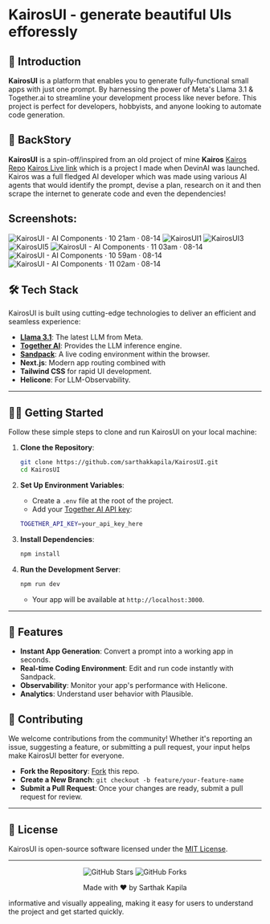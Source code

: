 # KairosUI - generate beautiful UIs efforessly

## 🚀 Introduction
**KairosUI** is a platform that enables you to generate fully-functional small apps with just one prompt. By harnessing the power of Meta's Llama 3.1 & Together.ai to streamline your development process like never before. This project is perfect for developers, hobbyists, and anyone looking to automate code generation.

## 🚀 BackStory
**KairosUI** is a spin-off/inspired from an old project of mine **Kairos** [Kairos Repo](https://github.com/sarthakkapila/kairos) [Kairos Live link](https://kairos-ai.streamlit.app) which is a project I made when DevinAI was launched.
Kairos was a full fledged AI developer which was made using various AI agents that would identify the prompt, devise a plan, research on it and then scrape the internet to generate code and even the dependencies!

## Screenshots:
![KairosUI - AI Components · 10 21am · 08-14](https://github.com/user-attachments/assets/9b37d926-8d39-421c-b50e-e649a368bc5b)
![KairosUI1](https://github.com/user-attachments/assets/cfbbb3fb-b8b0-49f1-8d8f-852b1cd8a0b8)
![KairosUI3](https://github.com/user-attachments/assets/308d2971-608f-4798-8428-c5c50cb6bbfb)
![KairosUI5](https://github.com/user-attachments/assets/9dcd63d1-38f3-4e34-8bd4-74304b2a0f52)
![KairosUI - AI Components · 11 03am · 08-14](https://github.com/user-attachments/assets/197a4b45-b89a-4535-9155-baf6d069a2f8)
![KairosUI - AI Components · 10 59am · 08-14](https://github.com/user-attachments/assets/19bea8a0-a945-4d03-85a2-acd93e7a40c9)
![KairosUI - AI Components · 11 02am · 08-14](https://github.com/user-attachments/assets/e53f85ca-dfde-4018-9a16-1e919c3e1f51)


## 🛠️ Tech Stack

KairosUI is built using cutting-edge technologies to deliver an efficient and seamless experience:

- **[Llama 3.1](https://ai.meta.com/blog/meta-llama-3-1/)**: The latest LLM from Meta.
- **[Together AI](https://api.together.xyz/)**: Provides the LLM inference engine.
- **[Sandpack](https://sandpack.codesandbox.io/)**: A live coding environment within the browser.
- **Next.js**: Modern app routing combined with 
- **Tailwind CSS** for rapid UI development.
- **Helicone**: For LLM-Observability.  
---

## 🧑‍💻 Getting Started

Follow these simple steps to clone and run KairosUI on your local machine:

1. **Clone the Repository**:
    ```bash
    git clone https://github.com/sarthakkapila/KairosUI.git
    cd KairosUI
    ```
2. **Set Up Environment Variables**:
    - Create a `.env` file at the root of the project.
    - Add your [Together AI API key](https://api.together.xyz/settings/api-keys):
    ```bash
    TOGETHER_API_KEY=your_api_key_here
    ```

3. **Install Dependencies**:
    ```bash
    npm install
    ```

4. **Run the Development Server**:
    ```bash
    npm run dev
    ```
    - Your app will be available at `http://localhost:3000`.

---

## 🎨 Features

- **Instant App Generation**: Convert a prompt into a working app in seconds.
- **Real-time Coding Environment**: Edit and run code instantly with Sandpack.
- **Observability**: Monitor your app's performance with Helicone.
- **Analytics**: Understand user behavior with Plausible.

## 🙌 Contributing

We welcome contributions from the community! Whether it's reporting an issue, suggesting a feature, or submitting a pull request, your input helps make KairosUI better for everyone.

- **Fork the Repository**: [Fork](https://github.com/sarthakkapila/KairosUI/fork) this repo.
- **Create a New Branch**: `git checkout -b feature/your-feature-name`
- **Submit a Pull Request**: Once your changes are ready, submit a pull request for review.

---

## 📝 License

KairosUI is open-source software licensed under the [MIT License](https://github.com/sarthakkapila/KairosUI/blob/main/LICENSE).

---
<p align="center">
  <img src="https://img.shields.io/github/stars/sarthakkapila/KairosUI?style=social" alt="GitHub Stars"/>
  <img src="https://img.shields.io/github/forks/sarthakkapila/KairosUI?style=social" alt="GitHub Forks"/>
</p>
<p align="center">
  Made with ❤️ by Sarthak Kapila
</p> informative and visually appealing, making it easy for users to understand the project and get started quickly.
